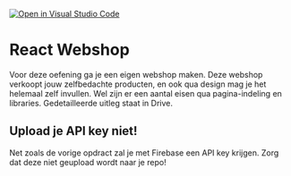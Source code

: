 [![Open in Visual Studio Code](https://classroom.github.com/assets/open-in-vscode-f059dc9a6f8d3a56e377f745f24479a46679e63a5d9fe6f495e02850cd0d8118.svg)](https://classroom.github.com/online_ide?assignment_repo_id=6855888&assignment_repo_type=AssignmentRepo)
# React Webshop

Voor deze oefening ga je een eigen webshop maken. Deze webshop verkoopt jouw zelfbedachte producten, en ook qua design mag je het helemaal zelf invullen. Wel zijn er een aantal eisen qua pagina-indeling en libraries. Gedetailleerde uitleg staat in Drive.

## Upload je API key niet!

Net zoals de vorige opdract zal je met Firebase een API key krijgen. Zorg dat deze niet geupload wordt naar je repo!
